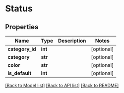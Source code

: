 # Status

## Properties
Name | Type | Description | Notes
------------ | ------------- | ------------- | -------------
**category_id** | **int** |  | [optional] 
**category** | **str** |  | [optional] 
**color** | **str** |  | [optional] 
**is_default** | **int** |  | [optional] 

[[Back to Model list]](../README.md#documentation-for-models) [[Back to API list]](../README.md#documentation-for-api-endpoints) [[Back to README]](../README.md)

